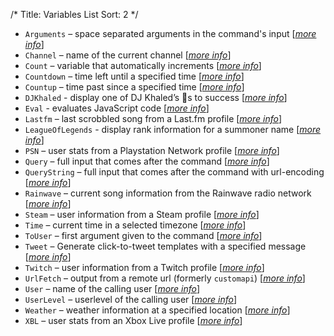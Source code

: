 /*
Title: Variables List
Sort: 2
*/

* `Arguments` – space separated arguments in the command's input  [[*more info*](https://docs.nightbot.tv/commands/variables/arguments)]
* `Channel` – name of the current channel  [[*more info*](https://docs.nightbot.tv/commands/variables/channel)]
* `Count` – variable that automatically increments [[*more info*](https://docs.nightbot.tv/commands/variables/count)]
* `Countdown` – time left until a specified time  [[*more info*](https://docs.nightbot.tv/commands/variables/countdown)]
* `Countup` – time past since a specified time  [[*more info*](https://docs.nightbot.tv/commands/variables/countup)]
* `DJKhaled` - display one of DJ Khaled’s 🔑s to success  [[*more info*](https://docs.nightbot.tv/commands/variables/djkhaled)] 
* `Eval` - evaluates JavaScript code [[*more info*](https://docs.nightbot.tv/commands/variables/eval)]
* `Lastfm` – last scrobbled song from a Last.fm profile  [[*more info*](https://docs.nightbot.tv/commands/variables/lastfm)]
* `LeagueOfLegends` - display rank information for a summoner name [[*more info*](https://docs.nightbot.tv/commands/variables/leagueoflegends)]
* `PSN` – user stats from a Playstation Network profile  [[*more info*](https://docs.nightbot.tv/commands/variables/psn)]
* `Query` – full input that comes after the command  [[*more info*](https://docs.nightbot.tv/commands/variables/query)]
* `QueryString` – full input that comes after the command with url-encoding  [[*more info*](https://docs.nightbot.tv/commands/variables/querystring)]
* `Rainwave` – current song information from the Rainwave radio network  [[*more info*](https://docs.nightbot.tv/commands/variables/rainwave)]
* `Steam` – user information from a Steam profile  [[*more info*](https://docs.nightbot.tv/commands/variables/steam)]
* `Time` – current time in a selected timezone  [[*more info*](https://docs.nightbot.tv/commands/variables/time)]
* `ToUser` – first argument given to the command  [[*more info*](https://docs.nightbot.tv/commands/variables/touser)]
* `Tweet` – Generate click-to-tweet templates with a specified message  [[*more info*](https://docs.nightbot.tv/commands/variables/tweet)]
* `Twitch` – user information from a Twitch profile  [[*more info*](https://docs.nightbot.tv/commands/variables/twitch)]
* `UrlFetch` – output from a remote url (formerly `customapi`)  [[*more info*](https://docs.nightbot.tv/commands/variables/urlfetch)]
* `User` – name of the calling user  [[*more info*](https://docs.nightbot.tv/commands/variables/user)]
* `UserLevel` – userlevel of the calling user  [[*more info*](https://docs.nightbot.tv/commands/variables/userlevel)]
* `Weather` – weather information at a specified location  [[*more info*](https://docs.nightbot.tv/commands/variables/weather)]
* `XBL` – user stats from an Xbox Live profile  [[*more info*](https://docs.nightbot.tv/commands/variables/xbl)]
